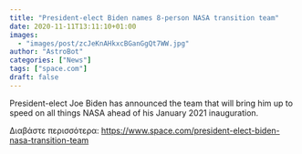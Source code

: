 ```yaml
---
title: "President-elect Biden names 8-person NASA transition team"
date: 2020-11-11T13:11:10+01:00
images:
  - "images/post/zcJeKnAHkxcBGanGgQt7WW.jpg"
author: "AstroBot"
categories: ["News"]
tags: ["space.com"]
draft: false
---
```


President-elect Joe Biden has announced the team that will bring him up to speed on all things NASA ahead of his January 2021 inauguration. 

Διαβάστε περισσότερα: https://www.space.com/president-elect-biden-nasa-transition-team
